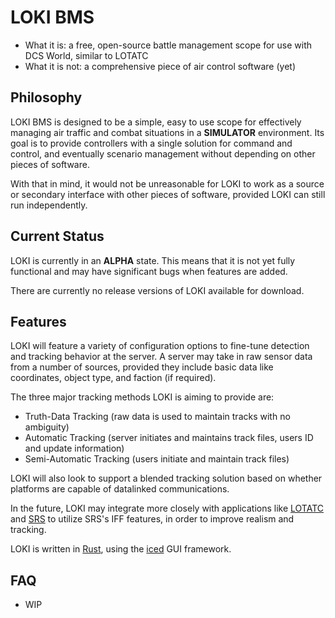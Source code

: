 # LOKI BMS
* What it is: a free, open-source battle management scope for use with DCS World, similar to LOTATC
* What it is not: a comprehensive piece of air control software (yet)

## Philosophy
LOKI BMS is designed to be a simple, easy to use scope for effectively managing air traffic and combat situations in a **SIMULATOR** environment. Its goal is to provide controllers with a single solution for command and control, and eventually scenario management without depending on other pieces of software.

With that in mind, it would not be unreasonable for LOKI to work as a source or secondary interface with other pieces of software, provided LOKI can still run independently.

## Current Status
LOKI is currently in an **ALPHA** state. This means that it is not yet fully functional and may have significant bugs when features are added.

There are currently no release versions of LOKI available for download.

## Features
LOKI will feature a variety of configuration options to fine-tune detection and tracking behavior at the server. A server may take in raw sensor data from a number of sources, provided they include basic data like coordinates, object type, and faction (if required).

The three major tracking methods LOKI is aiming to provide are:
* Truth-Data Tracking (raw data is used to maintain tracks with no ambiguity)
* Automatic Tracking (server initiates and maintains track files, users ID and update information)
* Semi-Automatic Tracking (users initiate and maintain track files)

LOKI will also look to support a blended tracking solution based on whether platforms are capable of datalinked communications.

In the future, LOKI may integrate more closely with applications like [LOTATC](https://www.lotatc.com/) and [SRS](https://dcssimpleradio.com/) to utilize SRS's IFF features, in order to improve realism and tracking.

LOKI is written in [Rust](https://www.rust-lang.org/), using the [iced](https://github.com/hecrj/iced) GUI framework.

## FAQ
* WIP